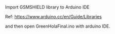 Import GSMSHIELD library to Arduino IDE

Ref: https://www.arduino.cc/en/Guide/Libraries

and then open GreenHolaFinal.ino with arduino IDE.